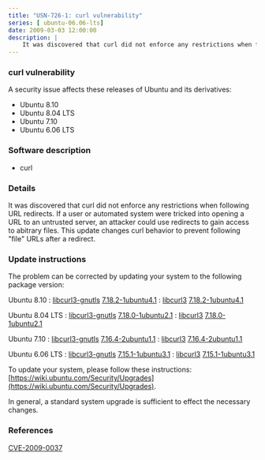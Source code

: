 ```yaml
---
title: "USN-726-1: curl vulnerability"
series: [ ubuntu-06.06-lts]
date: 2009-03-03 12:00:00
description: |
    It was discovered that curl did not enforce any restrictions when following URL redirects. If a user or automated system were tricked into opening a URL to an untrusted server, an attacker could use redirects to gain access to abitrary files. This update changes curl behavior to prevent following &quot;file&quot; URLs after a redirect. 
--- 
```

 
### curl vulnerability

A security issue affects these releases of Ubuntu and its derivatives:

* Ubuntu 8.10
* Ubuntu 8.04 LTS
* Ubuntu 7.10
* Ubuntu 6.06 LTS

### Software description

* curl 

### Details

It was discovered that curl did not enforce any restrictions when following URL redirects. If a user or automated system were tricked into opening a URL to an untrusted server, an attacker could use redirects to gain access to abitrary files. This update changes curl behavior to prevent following &quot;file&quot; URLs after a redirect. 

### Update instructions

The problem can be corrected by updating your system to the following package version:

Ubuntu 8.10
 : [libcurl3-gnutls](https://launchpad.net/ubuntu/+source/curl) <span> [7.18.2-1ubuntu4.1](https://launchpad.net/ubuntu/+source/curl/7.18.2-1ubuntu4.1) </span> 
 : [libcurl3](https://launchpad.net/ubuntu/+source/curl) <span> [7.18.2-1ubuntu4.1](https://launchpad.net/ubuntu/+source/curl/7.18.2-1ubuntu4.1) </span> 

Ubuntu 8.04 LTS
 : [libcurl3-gnutls](https://launchpad.net/ubuntu/+source/curl) <span> [7.18.0-1ubuntu2.1](https://launchpad.net/ubuntu/+source/curl/7.18.0-1ubuntu2.1) </span> 
 : [libcurl3](https://launchpad.net/ubuntu/+source/curl) <span> [7.18.0-1ubuntu2.1](https://launchpad.net/ubuntu/+source/curl/7.18.0-1ubuntu2.1) </span> 

Ubuntu 7.10
 : [libcurl3-gnutls](https://launchpad.net/ubuntu/+source/curl) <span> [7.16.4-2ubuntu1.1](https://launchpad.net/ubuntu/+source/curl/7.16.4-2ubuntu1.1) </span> 
 : [libcurl3](https://launchpad.net/ubuntu/+source/curl) <span> [7.16.4-2ubuntu1.1](https://launchpad.net/ubuntu/+source/curl/7.16.4-2ubuntu1.1) </span> 

Ubuntu 6.06 LTS
 : [libcurl3-gnutls](https://launchpad.net/ubuntu/+source/curl) <span> [7.15.1-1ubuntu3.1](https://launchpad.net/ubuntu/+source/curl/7.15.1-1ubuntu3.1) </span> 
 : [libcurl3](https://launchpad.net/ubuntu/+source/curl) <span> [7.15.1-1ubuntu3.1](https://launchpad.net/ubuntu/+source/curl/7.15.1-1ubuntu3.1) </span> 

To update your system, please follow these instructions: [https://wiki.ubuntu.com/Security/Upgrades](https://wiki.ubuntu.com/Security/Upgrades).

In general, a standard system upgrade is sufficient to effect the necessary changes. 

### References

 [CVE-2009-0037](http://people.ubuntu.com/~ubuntu-security/cve/CVE-2009-0037)
 
